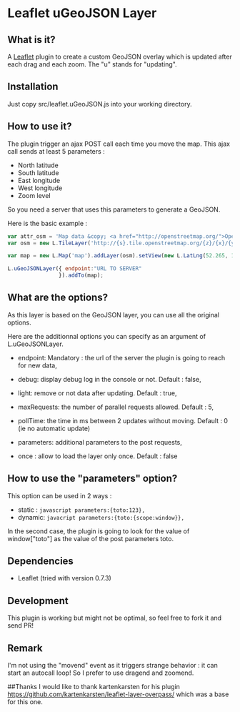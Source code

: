 Leaflet uGeoJSON Layer 
=============================

## What is it?
A [Leaflet](http://leafletjs.com/) plugin to create a custom GeoJSON overlay which is updated after each drag and each zoom. 
The "u" stands for "updating".


## Installation
Just copy src/leaflet.uGeoJSON.js into your working directory.


## How to use it?
The plugin trigger an ajax POST call each time you move the map. This ajax call sends at least 5 parameters : 
* North latitude
* South latitude
* East longitude
* West longitude
* Zoom level

So you need a server that uses this parameters to generate a GeoJSON.

Here is the basic example : 

```javascript
var attr_osm = 'Map data &copy; <a href="http://openstreetmap.org/">OpenStreetMap</a> contributors',
var osm = new L.TileLayer('http://{s}.tile.openstreetmap.org/{z}/{x}/{y}.png');

var map = new L.Map('map').addLayer(osm).setView(new L.LatLng(52.265, 10.524), 14);

L.uGeoJSONLayer({ endpoint:"URL TO SERVER"
                }).addTo(map);
```

## What are the options?
As this layer is based on the GeoJSON layer, you can use all the original options.

Here are the additionnal options you can specify as an argument of L.uGeoJSONLayer.
* endpoint: Mandatory : the url of the server the plugin is going to reach for new data,

* debug: display debug log in the console or not. Default : false,
* light: remove or not data after updating. Default : true,

* maxRequests: the number of parallel requests allowed. Default : 5,
* pollTime: the time in ms between 2 updates without moving. Default : 0 (ie no automatic update)

* parameters: additional parameters to the post requests,
* once : allow to load the layer only once. Default : false

## How to use the "parameters" option?
This option can be used in 2 ways : 
* static : ```javascript parameters:{toto:123}, ```
* dynamic: ```javacript parameters:{toto:{scope:window}}, ```

In the second case, the plugin is going to look for the value of window["toto"] as the value of the post parameters toto.

## Dependencies
- Leaflet (tried with version 0.7.3)

## Development
This plugin is working but might not be optimal, so feel free to fork it and send PR!

## Remark
I'm not using the "movend" event as it triggers strange behavior : it can start an autocall loop! So I prefer to use dragend and zoomend.

##Thanks
I would like to thank kartenkarsten for his plugin https://github.com/kartenkarsten/leaflet-layer-overpass/ which was a base for this one.
